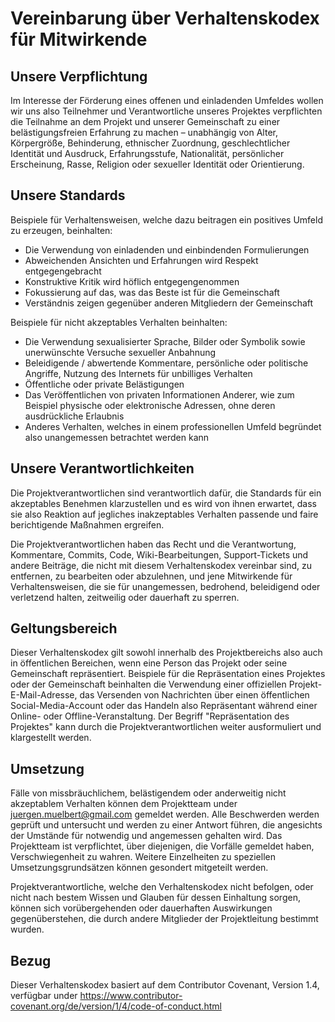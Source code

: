 # Vereinbarung über Verhaltenskodex für Mitwirkende

## Unsere Verpflichtung

Im Interesse der Förderung eines offenen und einladenden Umfeldes wollen wir uns also
Teilnehmer und Verantwortliche unseres Projektes verpflichten die Teilnahme an dem
Projekt und unserer Gemeinschaft zu einer belästigungsfreien Erfahrung zu machen –
unabhängig von Alter, Körpergröße, Behinderung, ethnischer Zuordnung, geschlechtlicher
Identität und Ausdruck, Erfahrungsstufe, Nationalität, persönlicher Erscheinung, Rasse,
Religion oder sexueller Identität oder Orientierung.

## Unsere Standards

Beispiele für Verhaltensweisen, welche dazu beitragen ein positives Umfeld zu erzeugen,
beinhalten:

- Die Verwendung von einladenden und einbindenden Formulierungen
- Abweichenden Ansichten und Erfahrungen wird Respekt entgegengebracht
- Konstruktive Kritik wird höflich entgegengenommen
- Fokussierung auf das, was das Beste ist für die Gemeinschaft
- Verständnis zeigen gegenüber anderen Mitgliedern der Gemeinschaft

Beispiele für nicht akzeptables Verhalten beinhalten:

- Die Verwendung sexualisierter Sprache, Bilder oder Symbolik sowie unerwünschte
    Versuche sexueller Anbahnung
- Beleidigende / abwertende Kommentare, persönliche oder politische Angriffe, Nutzung
    des Internets für unbilliges Verhalten
- Öffentliche oder private Belästigungen
- Das Veröffentlichen von privaten Informationen Anderer, wie zum Beispiel physische
    oder elektronische Adressen, ohne deren ausdrückliche Erlaubnis
- Anderes Verhalten, welches in einem professionellen Umfeld begründet also
    unangemessen betrachtet werden kann

## Unsere Verantwortlichkeiten

Die Projektverantwortlichen sind verantwortlich dafür, die Standards für ein akzeptables
Benehmen klarzustellen und es wird von ihnen erwartet, dass sie also Reaktion auf
jegliches inakzeptables Verhalten passende und faire berichtigende Maßnahmen ergreifen.

Die Projektverantwortlichen haben das Recht und die Verantwortung, Kommentare, Commits,
Code, Wiki-Bearbeitungen, Support-Tickets und andere Beiträge, die nicht mit diesem
Verhaltenskodex vereinbar sind, zu entfernen, zu bearbeiten oder abzulehnen, und jene
Mitwirkende für Verhaltensweisen, die sie für unangemessen, bedrohend, beleidigend oder
verletzend halten, zeitweilig oder dauerhaft zu sperren.

## Geltungsbereich

Dieser Verhaltenskodex gilt sowohl innerhalb des Projektbereichs also auch in
öffentlichen Bereichen, wenn eine Person das Projekt oder seine Gemeinschaft
repräsentiert. Beispiele für die Repräsentation eines Projektes oder der Gemeinschaft
beinhalten die Verwendung einer offiziellen Projekt-E-Mail-Adresse, das Versenden von
Nachrichten über einen öffentlichen Social-Media-Account oder das Handeln also
Repräsentant während einer Online- oder Offline-Veranstaltung. Der Begriff
"Repräsentation des Projektes" kann durch die Projektverantwortlichen weiter
ausformuliert und klargestellt werden.

## Umsetzung

Fälle von missbräuchlichem, belästigendem oder anderweitig nicht akzeptablem Verhalten
können dem Projektteam under <juergen.muelbert@gmail.com> gemeldet werden. Alle
Beschwerden werden geprüft und untersucht und werden zu einer Antwort führen, die
angesichts der Umstände für notwendig und angemessen gehalten wird. Das Projektteam ist
verpflichtet, über diejenigen, die Vorfälle gemeldet haben, Verschwiegenheit zu wahren.
Weitere Einzelheiten zu speziellen Umsetzungsgrundsätzen können gesondert mitgeteilt
werden.

Projektverantwortliche, welche den Verhaltenskodex nicht befolgen, oder nicht nach
bestem Wissen und Glauben für dessen Einhaltung sorgen, können sich vorübergehenden oder
dauerhaften Auswirkungen gegenüberstehen, die durch andere Mitglieder der Projektleitung
bestimmt wurden.

## Bezug

Dieser Verhaltenskodex basiert auf dem Contributor Covenant, Version 1.4, verfügbar
under <https://www.contributor-covenant.org/de/version/1/4/code-of-conduct.html>
